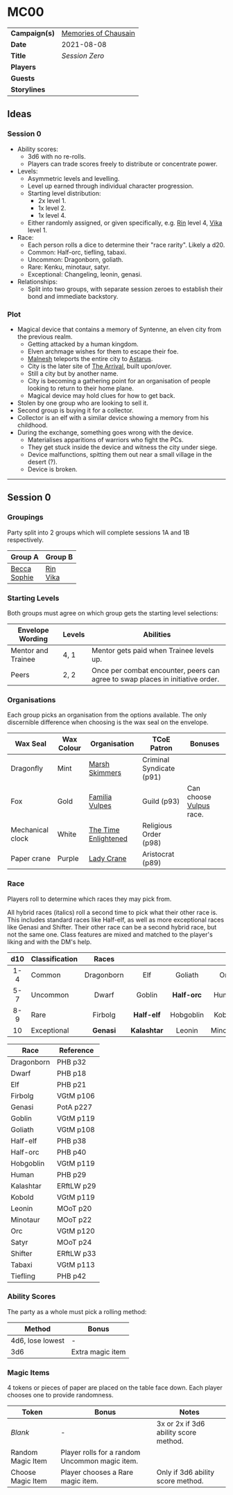 # MC00

|||
| --- | --- |
| **Campaign(s)** | [Memories of Chausain](../../campaigns/C3-memories-of-chausain.md) | session.3
| **Date** | 2021-08-08 |
| **Title** | *Session Zero* |
| **Players** | |
| **Guests** | |
| **Storylines** | |

## Ideas

### Session 0

- Ability scores:
  - 3d6 with no re-rolls.
  - Players can trade scores freely to distribute or concentrate power.
- Levels:
  - Asymmetric levels and levelling.
  - Level up earned through individual character progression.
  - Starting level distribution:
    - 2x level 1.
    - 1x level 2.
    - 1x level 4.
  - Either randomly assigned, or given specifically, e.g. [Rin](../../players/rin.md) level 4, [Vika](../../players/vika.md) level 1.
- Race:
  - Each person rolls a dice to determine their "race rarity". Likely a d20.
  - Common: Half-orc, tiefling, tabaxi.
  - Uncommon: Dragonborn, goliath.
  - Rare: Kenku, minotaur, satyr.
  - Exceptional: Changeling, leonin, genasi.
- Relationships:
  - Split into two groups, with separate session zeroes to establish their bond and immediate backstory.

### Plot

- Magical device that contains a memory of Syntenne, an elven city from the previous realm.
  - Getting attacked by a human kingdom.
  - Elven archmage wishes for them to escape their foe.
  - [Malnesh](../../gods/deities/malnesh.md) teleports the entire city to [Astarus](../../planes/astarus.md).
  - City is the later site of [The Arrival](../../history/events/the-arrival.md), built upon/over.
  - Still a city but by another name.
  - City is becoming a gathering point for an organisation of people looking to return to their home plane.
  - Magical device may hold clues for how to get back.
- Stolen by one group who are looking to sell it.
- Second group is buying it for a collector.
- Collector is an elf with a similar device showing a memory from his childhood.
- During the exchange, something goes wrong with the device.
  - Materialises apparitions of warriors who fight the PCs.
  - They get stuck inside the device and witness the city under siege.
  - Device malfunctions, spitting them out near a small village in the desert (?).
  - Device is broken.

---

## Session 0

### Groupings

Party split into 2 groups which will complete sessions 1A and 1B respectively.

| Group A | Group B |
| --- | --- |
| [Becca](../../players/becca.md)<br>[Sophie](../../players/sophie.md) | [Rin](../../players/rin.md)<br>[Vika](../../players/vika.md) |

### Starting Levels

Both groups must agree on which group gets the starting level selections:

| Envelope Wording | Levels | Abilities |
| --- | --- | --- |
| Mentor and Trainee | 4, 1 | Mentor gets paid when Trainee levels up. |
| Peers | 2, 2 | Once per combat encounter, peers can agree to swap places in initiative order. |

### Organisations

Each group picks an organisation from the options available. The only discernible difference when choosing is the wax seal on the envelope.

| Wax Seal | Wax Colour | Organisation | TCoE Patron | Bonuses |
| --- | --- | --- | --- | --- |
| Dragonfly | Mint | [Marsh Skimmers](../../organisations/marsh-skimmers.md) | Criminal Syndicate (p91) | |
| Fox | Gold | [Familia Vulpes](../../organisations/familia-vulpes.md) | Guild (p93) | Can choose [Vulpus](../../lineages/vulpus.md) race. |
| Mechanical clock | White | [The Time Enlightened](../../organisations/the-time-enlightened.md) | Religious Order (p98) | |
| Paper crane | Purple | [Lady Crane](../../organisations/lady-crane.md) | Aristocrat (p89) | |

### Race

Players roll to determine which races they may pick from.

All hybrid races (italics) roll a second time to pick what their other race is. This includes standard races like Half-elf, as well as more exceptional races like Genasi and Shifter. Their other race can be a second hybrid race, but not the same one. Class features are mixed and matched to the player's liking and with the DM's help.

| d10 | Classification | Races | | | | |
|:---:| --- |:---:|:---:|:---:|:---:|:---:|
| 1-4 | Common | Dragonborn | Elf | Goliath | Orc | Tabaxi |
| 5-7 | Uncommon | Dwarf | Goblin | **Half-orc** | Human | **Tiefling** |
| 8-9 | Rare | Firbolg | **Half-elf** | Hobgoblin | Kobold | Satyr |
| 10 | Exceptional | **Genasi** | **Kalashtar** | Leonin | Minotaur | **Shifter** |

| Race | Reference |
| --- | --- |
| Dragonborn | PHB p32 |
| Dwarf | PHB p18 |
| Elf | PHB p21 |
| Firbolg | VGtM p106 |
| Genasi | PotA p227 |
| Goblin | VGtM p119 |
| Goliath | VGtM p108 |
| Half-elf | PHB p38 |
| Half-orc | PHB p40 |
| Hobgoblin | VGtM p119 |
| Human | PHB p29 |
| Kalashtar | ERftLW p29 |
| Kobold | VGtM p119 |
| Leonin | MOoT p20 |
| Minotaur | MOoT p22 |
| Orc | VGtM p120 |
| Satyr | MOoT p24 |
| Shifter | ERftLW p33 |
| Tabaxi | VGtM p113 |
| Tiefling | PHB p42 |

### Ability Scores

The party as a whole must pick a rolling method:

| Method | Bonus |
| --- | --- |
| 4d6, lose lowest | - |
| 3d6 | Extra magic item |

### Magic Items

4 tokens or pieces of paper are placed on the table face down. Each player chooses one to provide randomness.

| Token | Bonus | Notes |
| --- | --- | --- |
| *Blank* | - | 3x or 2x if 3d6 ability score method. |
| Random Magic Item | Player rolls for a random Uncommon magic item. | |
| Choose Magic Item | Player chooses a Rare magic item. | Only if 3d6 ability score method. |
